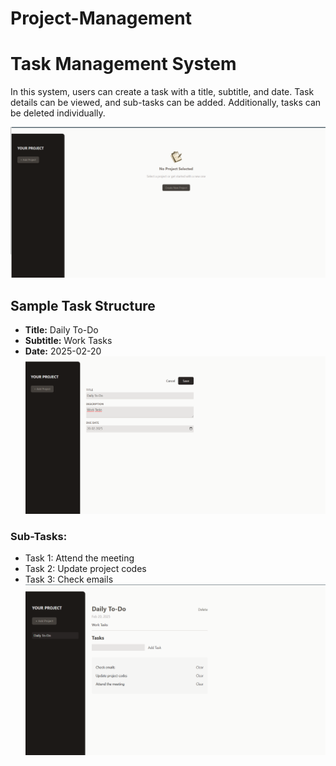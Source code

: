﻿# Project-Management

# Task Management System

In this system, users can create a task with a title, subtitle, and date. Task details can be viewed, and sub-tasks can be added. Additionally, tasks can be deleted individually.

![Task List Screenshot](/src/assets/taskList.png)

## Sample Task Structure

- **Title:** Daily To-Do
- **Subtitle:** Work Tasks
- **Date:** 2025-02-20
  ![Sample Task Screenshot](/src/assets/sampleTask.png)

### Sub-Tasks:

- Task 1: Attend the meeting
- Task 2: Update project codes
- Task 3: Check emails
  ![Sub-Tasks List Screenshot](/src/assets/subTasks.png)
